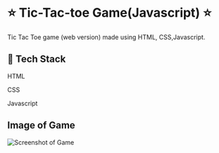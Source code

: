 
# ⭐ Tic-Tac-toe Game(Javascript) ⭐

Tic Tac Toe game (web version) made using HTML, CSS,Javascript.




## 📌 Tech Stack
HTML

CSS

Javascript 

## Image of Game

![Screenshot of Game](https://github.com/hardiksharma23/Tic-Tac-Toe-Game-Javascript/assets/144092008/6d1c7ff2-615a-4813-a8d3-ae078dedaf19)

